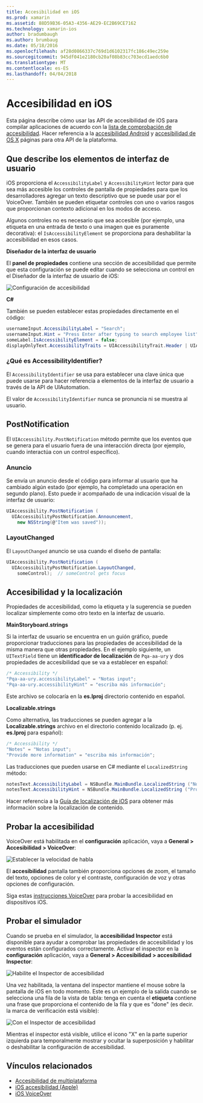 ```yaml
---
title: Accesibilidad en iOS
ms.prod: xamarin
ms.assetid: 88D59B36-05A3-4356-AE29-EC2B69CE7162
ms.technology: xamarin-ios
author: bradumbaugh
ms.author: brumbaug
ms.date: 05/18/2016
ms.openlocfilehash: af28d0866337c769d1d6102317fc186c49ec259e
ms.sourcegitcommit: 945df041e2180cb20af08b83cc703ecd1aedc6b0
ms.translationtype: MT
ms.contentlocale: es-ES
ms.lasthandoff: 04/04/2018
---
```

# <a name="accessibility-on-ios"></a>Accesibilidad en iOS

Esta página describe cómo usar las API de accesibilidad de iOS para compilar aplicaciones de acuerdo con la [lista de comprobación de accesibilidad](~/cross-platform/app-fundamentals/accessibility.md).
Hacer referencia a la [accesibilidad Android](~/android/app-fundamentals/accessibility.md) y [accesibilidad de OS X](~/mac/app-fundamentals/accessibility.md) páginas para otra API de la plataforma.

## <a name="describing-ui-elements"></a>Que describe los elementos de interfaz de usuario

iOS proporciona el `AccessibilityLabel` y `AccessibilityHint` lector para que sea más accesible los controles de pantalla de propiedades para que los desarrolladores agregar un texto descriptivo que se puede usar por el VoiceOver. También se pueden etiquetar controles con uno o varios rasgos que proporcionan contexto adicional en los modos de acceso.

Algunos controles no es necesario que sea accesible (por ejemplo, una etiqueta en una entrada de texto o una imagen que es puramente decorativa): el `IsAccessibilityElement` se proporciona para deshabilitar la accesibilidad en esos casos.

**Diseñador de la interfaz de usuario**

El **panel de propiedades** contiene una sección de accesibilidad que permite que esta configuración se puede editar cuando se selecciona un control en el Diseñador de la interfaz de usuario de iOS:

![](accessibility-images/ios-designer-sml.png "Configuración de accesibilidad")

**C#**

También se pueden establecer estas propiedades directamente en el código:

```csharp
usernameInput.AccessibilityLabel = "Search";
usernameInput.Hint = "Press Enter after typing to search employee list";
someLabel.IsAccessibilityElement = false;
displayOnlyText.AccessibilityTraits = UIAccessibilityTrait.Header | UIAccessibilityTrait.Selected;
```

### <a name="what-is-accessibilityidentifier"></a>¿Qué es AccessibilityIdentifier?

El `AccessibilityIdentifier` se usa para establecer una clave única que puede usarse para hacer referencia a elementos de la interfaz de usuario a través de la API de UIAutomation.

El valor de `AccessibilityIdentifier` nunca se pronuncia ni se muestra al usuario.

<a name="postnotification" />

## <a name="postnotification"></a>PostNotification

El `UIAccessibility.PostNotification` método permite que los eventos que se genera para el usuario fuera de una interacción directa (por ejemplo, cuando interactúa con un control específico).

### <a name="announcement"></a>Anuncio

Se envía un anuncio desde el código para informar al usuario que ha cambiado algún estado (por ejemplo, ha completado una operación en segundo plano). Esto puede ir acompañado de una indicación visual de la interfaz de usuario:

```csharp
UIAccessibility.PostNotification (
  UIAccessibilityPostNotification.Announcement,
    new NSString(@"Item was saved"));
```

### <a name="layoutchanged"></a>LayoutChanged

El `LayoutChanged` anuncio se usa cuando el diseño de pantalla:

```csharp
UIAccessibility.PostNotification (
  UIAccessibilityPostNotification.LayoutChanged,
    someControl);  // someControl gets focus
```


## <a name="accessibility-and-localization"></a>Accesibilidad y la localización

Propiedades de accesibilidad, como la etiqueta y la sugerencia se pueden localizar simplemente como otro texto en la interfaz de usuario.

**MainStoryboard.strings**

Si la interfaz de usuario se encuentra en un guión gráfico, puede proporcionar traducciones para las propiedades de accesibilidad de la misma manera que otras propiedades. En el ejemplo siguiente, un `UITextField` tiene un **identificador de localización** de `Pqa-aa-ury` y dos propiedades de accesibilidad que se va a establecer en español:

```csharp
/* Accessibility */
"Pqa-aa-ury.accessibilityLabel" = "Notas input";
"Pqa-aa-ury.accessibilityHint" = "escriba más información";
```

Este archivo se colocaría en la **es.lproj** directorio contenido en español.

**Localizable.strings**

Como alternativa, las traducciones se pueden agregar a la **Localizable.strings** archivo en el directorio contenido localizado (p. ej. **es.lproj** para español):

```csharp
/* Accessibility */
"Notes" = "Notas input";
"Provide more information" = "escriba más información";
```

Las traducciones que pueden usarse en C# mediante el `LocalizedString` método:

```csharp
notesText.AccessibilityLabel = NSBundle.MainBundle.LocalizedString ("Notes", "");
notesText.AccessibilityHint = NSBundle.MainBundle.LocalizedString ("Provide more information", "");
```

Hacer referencia a la [Guía de localización de iOS](~/ios/app-fundamentals/localization/index.md) para obtener más información sobre la localización de contenido.

<a name="testing" />

## <a name="testing-accessibility"></a>Probar la accesibilidad

VoiceOver está habilitada en el **configuración** aplicación, vaya a **General > Accesibilidad > VoiceOver**:

![](accessibility-images/settings-sml.png "Establecer la velocidad de habla")

El **accesibilidad** pantalla también proporciona opciones de zoom, el tamaño del texto, opciones de color y el contraste, configuración de voz y otras opciones de configuración.

Siga estas [instrucciones VoiceOver](https://developer.apple.com/library/ios/technotes/TestingAccessibilityOfiOSApps/TestAccessibilityonYourDevicewithVoiceOver/TestAccessibilityonYourDevicewithVoiceOver.html) para probar la accesibilidad en dispositivos iOS.


## <a name="simulator-testing"></a>Probar el simulador

Cuando se prueba en el simulador, la **accesibilidad Inspector** está disponible para ayudar a comprobar las propiedades de accesibilidad y los eventos están configurados correctamente. Activar el inspector en la **configuración** aplicación, vaya a **General > Accesibilidad > accesibilidad Inspector**:

![](accessibility-images/settings-inspector-sml.png "Habilite el Inspector de accesibilidad")

Una vez habilitada, la ventana del inspector mantiene el mouse sobre la pantalla de iOS en todo momento.
Este es un ejemplo de la salida cuando se selecciona una fila de la vista de tabla: tenga en cuenta el **etiqueta** contiene una frase que proporciona el contenido de la fila y que es "done" (es decir. la marca de verificación está visible):

![](accessibility-images/tableview-a11y-sml.png "Con el Inspector de accesibilidad")

Mientras el inspector está visible, utilice el icono "X" en la parte superior izquierda para temporalmente mostrar y ocultar la superposición y habilitar o deshabilitar la configuración de accesibilidad.



## <a name="related-links"></a>Vínculos relacionados

- [Accesibilidad de multiplataforma](~/cross-platform/app-fundamentals/accessibility.md)
- [iOS accesibilidad (Apple)](https://developer.apple.com/library/ios/documentation/UserExperience/Conceptual/iPhoneAccessibility/Accessibility_on_iPhone/Accessibility_on_iPhone.html)
- [iOS VoiceOver](http://www.apple.com/accessibility/ios/voiceover/)
